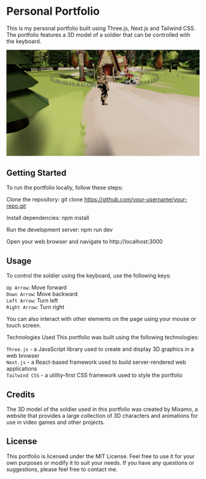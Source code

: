 # Personal Portfolio

This is my personal portfolio built using Three.js, Next.js and Tailwind CSS. The portfolio features a 3D model of a soldier that can be controlled with the keyboard.

![img](./public/md1.png)

## Getting Started
To run the portfolio locally, follow these steps:

Clone the repository: git clone https://github.com/your-username/your-repo.git

Install dependencies: npm install

Run the development server: npm run dev

Open your web browser and navigate to http://localhost:3000

## Usage ##
To control the soldier using the keyboard, use the following keys:

`Up Arrow`: Move forward <br />
`Down Arrow`: Move backward<br />
`Left Arrow`: Turn left<br />
`Right Arrow`: Turn right<br />

You can also interact with other elements on the page using your mouse or touch screen.

Technologies Used
This portfolio was built using the following technologies:

`Three.js` - a JavaScript library used to create and display 3D graphics in a web browser <br />
`Next.js` - a React-based framework used to build server-rendered web applications<br />
`Tailwind CSS` - a utility-first CSS framework used to style the portfolio<br />
## Credits
The 3D model of the soldier used in this portfolio was created by Mixamo, a website that provides a large collection of 3D characters and animations for use in video games and other projects.

## License
This portfolio is licensed under the MIT License. Feel free to use it for your own purposes or modify it to suit your needs. If you have any questions or suggestions, please feel free to contact me.